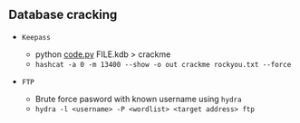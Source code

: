 Database cracking
-----------------------

* `Keepass` 
	
	* python [code.py](https://github.com/ByamB4/Capture-The-Flag-Tools/blob/master/Cracking/code/keepass2john.py) FILE.kdb > crackme
  	* `hashcat -a 0 -m 13400 --show -o out crackme rockyou.txt --force`

* `FTP` 
	
	* Brute force pasword with known username using `hydra`
	* `hydra -l <username> -P <wordlist> <target address> ftp`
